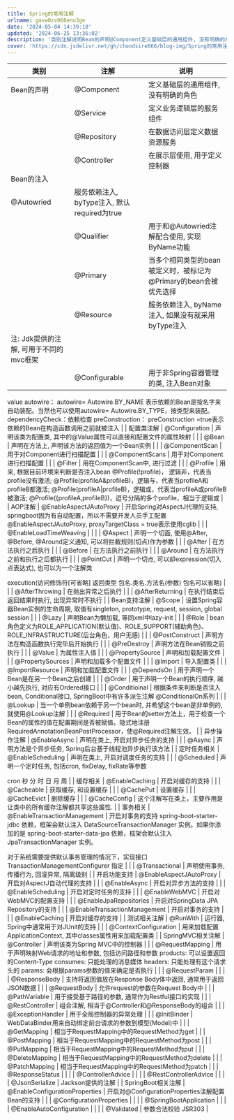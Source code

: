 ```yaml
---
title: Spring的常用注解
urlname: gavw0zv066enu3ge
date: '2024-05-04 14:39:10'
updated: '2024-06-25 13:36:02'
description: '类别注解说明Bean的声明@Component定义基础层的通用组件, 没有明确的角色@Service定义业务逻辑层的服务组件@Repository在数据访问层定义数据资源服务@Controller在展示层使用, 用于定义控制器Bean的注入@Autowried服务依赖注入, byType注入,...'
cover: 'https://cdn.jsdelivr.net/gh/choodsire666/blog-img/Spring的常用注解/cover.jpg'
---
```

| 类别 | 注解 | 说明 |
| --- | --- | --- |
| Bean的声明 | @Component | 定义基础层的通用组件, 没有明确的角色 |
|  | @Service | 定义业务逻辑层的服务组件 |
|  | @Repository | 在数据访问层定义数据资源服务 |
|  | @Controller | 在展示层使用, 用于定义控制器 |
| Bean的注入
 | @Autowried | 服务依赖注入, byType注入, 默认required为true |
|  | @Qualifier | 用于和@Autowried注解配合使用, 实现ByName功能 |
|  | @Primary | 当多个相同类型的bean被定义时，被标记为@Primary的bean会被优先选择 |
|  | @Resource | 服务依赖注入, byName注入, 如果没有就采用byType注入
注: Jdk提供的注解, 可用于不同的mvc框架 |
|  | @Configurable | 用于非Spring容器管理的类, 注入Bean对象
value
autowire：
autowire= Autowire.BY_NAME 表示依赖的Bean是按名字来自动装配。当然也可以使用autowire= Autowire.BY_TYPE，按类型来装配。
dependencyCheck：依赖检查
preConstruction： preConstruction =true表示依赖的Bean在构造函数调用之前就被注入 |
| 配置类注解 | @Configuration | 声明该类为配置类, 其中的@Value属性可以直接和配置文件的属性映射 |
|  | @Bean | 声明在方法上, 声明该方法的返回值为一个Bean实例 |
|  | @ComponentScan | 用于对Component进行扫描配置 |
|  | @ComponentScans | 用于对Component进行扫描配置 |
|  | @Filter | 用在ComponentScan中, 进行过滤 |
|  | @Profile |  用来, 根据目前环境来判断是否注入bean
@Profile(!profile)， 逻辑非，代表当profile没有激活;
@Profile(profileA&profileB)，逻辑与，代表当profileA和profileB都激活;
@Profile(profileA&#124;profileB)，逻辑或，代表当profileA或profileB被激活;
@Profile({profileA,profileB})，逗号分隔的多个profile，相当于逻辑或 |
| AOP注解 | @EnableAspectJAutoProxy | 开启Spring对AspectJ代理的支持,
springboot因为有自动配置，所以不需要开发人员手工配置@EnableAspectJAutoProxy,
proxyTargetClass = true表示使用cglib |
|  | @EnableLoadTimeWeaving | 
 |
|  | @Aspect | 声明一个切面, 使用@After, @Before, @Around定义通知, 可以将拦截规则(切点)作为参数 |
|  | @After | 在方法执行之后执行 |
|  | @Before | 在方法执行之前执行 |
|  | @Around | 在方法执行之前和执行之后都执行 |
|  | @PointCut | 声明一个切点, 可以却expression(切入点表达式), 也可以为一个注解类

execution(访问修饰符[可省略] 返回类型 包名.类名.方法名(参数)  包名可以省略) |
|  | @AfterThrowing | 在抛出异常之后执行 |
|  | @AfterReturning | 在执行结束后返回结果时执行, 出现异常时不执行 |
| Bean支持注解 | @Scope | 设置Spring容器Bean实例的生命周期, 取值有singleton, prototype, request, session, global session |
|  | @Lazy | 声明Bean为懒加载, 等同xml中lazy-init |
|  | @Role | bean角色定义为ROLE_APPLICATION(默认值)、ROLE_SUPPORT(辅助角色)、ROLE_INFRASTRUCTURE(后台角色，用户无感) |
|  | @PostConstruct | 声明方法在构造函数执行完毕后开始执行 |
|  | @PreDestroy | 声明方法在Bean销毁之前执行 |
|  | @Value | 为属性注入值 |
|  | @PropertySource | 声明和加载配置文件 |
|  | @PropertySources | 声明和加载多个配置文件 |
|  | @Import | 导入配置类 |
|  | @ImportResource | 声明和加载配置文件 |
|  | @DependsOn | 用于声明一个Bean是在另一个Bean之后创建 |
|  | @Order | 用于声明一个Bean的执行顺序, 越小越先执行, 对应有Ordered接口 |
|  | @Conditioinal | 根据条件来判断是否注入bean, Conditional接口, SpringBoot中有许多派生注解
@ConditionalOn系列 |
|  | @Lookup | 当一个单例bean依赖于另一个bean时, 并希望这个bean是非单例的, 就使用@Lookup注解 |
|  | @Required | 用于Bean的setter方法上，用于检查一个Bean的属性的值在配置期间是否被赋值。隐式地注册RequiredAnnotationBeanPostProcessor，使@Required注解生效。 |
| 异步操作注解 | @EnableAsync | 声明在类上, 开启对异步任务的支持 |
|  | @Async | 声明方法是个异步任务, Spring后台基于线程池异步执行该方法 |
| 定时任务相关 | @EnableScheduling | 声明在类上, 开启对调度任务的支持 |
|  | @Scheduled | 声明一个定时任务, 包括cron, fixDelay, fixRate等参数

cron 秒 分 时 日 月 周 |
| 缓存相关 | @EnableCaching | 开启对缓存的支持 |
|  | @Cacheable | 获取缓存, 和设置缓存 |
|  | @CachePut | 设置缓存 |
|  | @CacheEvict | 删除缓存 |
|  | @CacheConfig | 这个注解写在类上，主要作用是让类中的所有缓存注解都共享这些属性. |
| 事务相关 | @EnableTransactionManagement | 开启对事务的支持
 spring-boot-starter-jdbc 依赖，框架会默认注入 DataSourceTransactionManager 实例。如果你添加的是 spring-boot-starter-data-jpa 依赖，框架会默认注入 JpaTransactionManager 实例。

对于系统需要提供默认事务管理的情况下，实现接口 TransactionManagementConfigurer 指定 |
|  | @Transactional | 声明使用事务,
传播行为,
回滚异常,
隔离级别 |
| 开启功能支持 | @EnableAspectJAutoProxy | 开启对AspectJ自动代理的支持 |
|  | @EnableAsync | 开启对异步方法的支持 |
|  | @EnableScheduling | 开启对定时任务的支持 |
|  | @EnableWebMVC | 开启对WebMVC的配置支持 |
|  | @EnableJpaRepositories | 开启对SpringData JPA Repository的支持 |
|  | @EnableTransactionManagement | 开启对事务的支持 |
|  | @EnableCaching | 开启对缓存的支持 |
| 测试相关注解 | @RunWith | 运行器, Spring中通常用于对JUnit的支持 |
|  | @ContextConfiguration | 用来加载配置ApplicationContext, 其中classes属性用来加载配置类 |
| SpringMVC相关注解 | @Controller | 声明该类为Spring MVC中的控制器 |
|  | @RequestMapping | 用于声明映射Web请求的地址和参数, 包括访问路径和参数
products: 可以设置返回的Content-Type
consumes: 只能处理的消息媒体
headers: 只能处理有这个请求头的
params: 会根据params参数的值来确定是否执行 |
|  | @RequestParam | 
 |
|  | @ResponseBody | 支持将返回值放在Response Body体中返回, 通常用于返回JSON数据 |
|  | @RequestBody | 允许request的参数在Request Body中 |
|  | @PathVariable | 用于接受基于路径的参数, 通常作为Restful接口的实现 |
|  | @RestController | 组合注解, 相当于@Controller和@ResponseBody的组合 |
|  | @ExceptionHandler | 用于全局控制器的异常处理 |
|  | @InitBinder | WebDataBinder用来自动绑定前台请求的参数到模型(Model)中 |
|  | @GetMapping | 相当于RequestMapping中的RequestMethod为get |
|  | @PostMapping | 相当于RequestMapping中的RequestMethod为post |
|  | @PutMapping | 相当于RequestMapping中的RequestMethod为put |
|  | @DeleteMapping | 相当于RequestMapping中的RequestMethod为delete |
|  | @PatchMapping | 相当于RequestMapping中的RequestMethod为patch |
|  | @ResponseStatus | 
 |
|  | @ControllerAdvice | 
 |
|  | @RestControllerAdvice | 
 |
|  | @JsonSerialize | Jackson提供的注解 |
| SpringBoot相关注解 | @EnableConfigurationProperties | 开启对@ConfigurationProperties注解配置Bean的支持 |
|  | @ConfigurationProperties | 
 |
|  | @SpringBootApplication | 
 |
|  | @EnableAutoConfiguration | 
 |
|  | @Validated | 参数合法校验
JSR303 |


